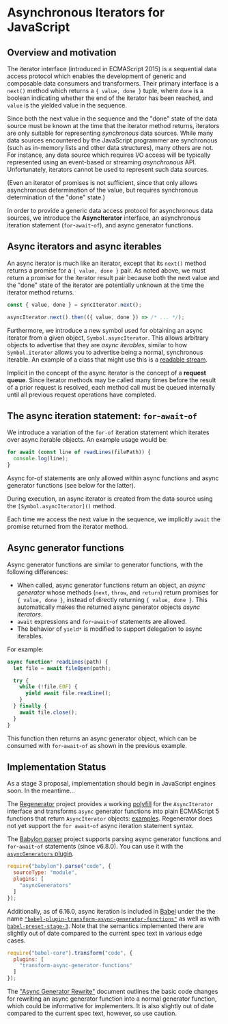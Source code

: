 # Asynchronous Iterators for JavaScript

## Overview and motivation

The iterator interface (introduced in ECMAScript 2015) is a sequential data access protocol which enables the development of generic and composable data consumers and transformers. Their primary interface is a `next()` method which returns a `{ value, done }` tuple, where `done` is a boolean indicating whether the end of the iterator has been reached, and `value` is the yielded value in the sequence.

Since both the next value in the sequence and the "done" state of the data source must be known at the time that the iterator method returns, iterators are only suitable for representing *synchronous* data sources. While many data sources encountered by the JavaScript programmer are synchronous (such as in-memory lists and other data structures), many others are not. For instance, any data source which requires I/O access will be typically represented using an event-based or streaming *asynchronous* API. Unfortunately, iterators cannot be used to represent such data sources.

(Even an iterator of promises is not sufficient, since that only allows asynchronous determination of the value, but requires synchronous determination of the "done" state.)

In order to provide a generic data access protocol for asynchronous data sources, we introduce the **AsyncIterator** interface, an asynchronous iteration statement (`for`-`await`-`of`), and async generator functions.

## Async iterators and async iterables

An async iterator is much like an iterator, except that its `next()` method returns a promise for a `{ value, done }` pair. As noted above, we must return a promise for the iterator result pair because both the next value and the "done" state of the iterator are potentially unknown at the time the iterator method returns.

```js
const { value, done } = syncIterator.next();

asyncIterator.next().then(({ value, done }) => /* ... */);
```

Furthermore, we introduce a new symbol used for obtaining an async iterator from a given object, `Symbol.asyncIterator`. This allows arbitrary objects to advertise that they are _async iterables_, similar to how `Symbol.iterator` allows you to advertise being a normal, synchronous iterable. An example of a class that might use this is a [readable stream](https://streams.spec.whatwg.org/#rs-class).

Implicit in the concept of the async iterator is the concept of a **request queue**. Since iterator methods may be called many times before the result of a prior request is resolved, each method call must be queued internally until all previous request operations have completed.

## The async iteration statement: `for`-`await`-`of`

We introduce a variation of the `for-of` iteration statement which iterates over async iterable objects. An example usage would be:

```js
for await (const line of readLines(filePath)) {
  console.log(line);
}
```

Async for-of statements are only allowed within async functions and async generator functions (see below for the latter).

During execution, an async iterator is created from the data source using the `[Symbol.asyncIterator]()` method.

Each time we access the next value in the sequence, we implicitly `await` the promise returned from the iterator method.

## Async generator functions

Async generator functions are similar to generator functions, with the following differences:

- When called, async generator functions return an object, an _async generator_ whose methods (`next`, `throw`, and `return`) return promises for `{ value, done }`, instead of directly returning `{ value, done }`. This automatically makes the returned async generator objects _async iterators_.
- `await` expressions and `for`-`await`-`of` statements are allowed.
- The behavior of `yield*` is modified to support delegation to async iterables.

For example:

```js
async function* readLines(path) {
  let file = await fileOpen(path);

  try {
    while (!file.EOF) {
      yield await file.readLine();
    }
  } finally {
    await file.close();
  }
}
```

This function then returns an async generator object, which can be consumed with `for`-`await`-`of` as shown in the previous example.

## Implementation Status

As a stage 3 proposal, implementation should begin in JavaScript engines soon. In the meantime...

The [Regenerator](https://github.com/facebook/regenerator) project provides a working [polyfill](https://github.com/facebook/regenerator/blob/f87d654f85c9925c4db3f74806f7615a71297f40/runtime.js#L136) for the `AsyncIterator` interface and transforms `async` generator functions into plain ECMAScript 5 functions that return `AsyncIterator` objects: [examples](https://github.com/facebook/regenerator/blob/f87d654f85c9925c4db3f74806f7615a71297f40/test/async.es6.js#L259). Regenerator does not yet support the `for await`-`of` async iteration statement syntax.

The [Babylon parser](https://github.com/babel/babylon) project supports parsing async generator functions and `for`-`await`-`of` statements (since v6.8.0). You can use it with the [`asyncGenerators` plugin](https://github.com/babel/babylon#plugins).

```js
require("babylon").parse("code", {
  sourceType: "module",
  plugins: [
    "asyncGenerators"
  ]
});
```

Additionally, as of 6.16.0, async iteration is included in [Babel](https://babeljs.io/) under the the name [`"babel-plugin-transform-async-generator-functions"`](https://github.com/babel/babel/tree/master/packages/babel-plugin-transform-async-generator-functions) as well as with [`babel-preset-stage-3`](http://babeljs.io/docs/plugins/preset-stage-3/). Note that the semantics implemented there are slightly out of date compared to the current spec text in various edge cases.

```js
require("babel-core").transform("code", {
  plugins: [
    "transform-async-generator-functions"
  ]
});
```

The ["Async Generator Rewrite"](./Async%20Generator%20Rewrite.md) document outlines the basic code changes for rewriting an async generator function into a normal generator function, which could be informative for implementers. It is also slightly out of date compared to the current spec text, however, so use caution.
